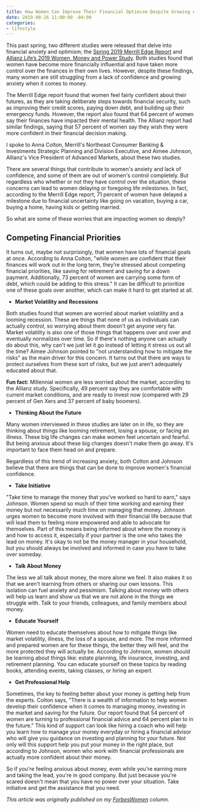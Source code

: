 ```yaml
---
title: How Women Can Improve Their Financial Optimism Despite Growing Anxieties
date: 2019-08-26 11:00:00 -04:00
categories:
- lifestyle
---
```


This past spring, two different studies were released that delve into financial anxiety and optimism; the [Spring 2019 Merrill Edge Report](https://www.merrilledge.com/report) and [Allianz Life’s 2019 Women, Money and Power Study](https://www.allianzlife.com/about/news-and-events/news-releases/Women-Report-Steady-Decline-in-Financial-Confidence). Both studies found that women have become more financially influential and have taken more control over the finances in their own lives. However, despite these findings, many women are still struggling from a lack of confidence and growing anxiety when it comes to money.

The Merrill Edge report found that women feel fairly confident about their futures, as they are taking deliberate steps towards financial security, such as improving their credit scores, paying down debt, and building up their emergency funds. However, the report also found that 64 percent of women say their finances have impacted their mental health. The Allianz report had similar findings, saying that 57 percent of women say they wish they were more confident in their financial decision making.

I spoke to Anna Colton, Merrill's Northeast Consumer Banking & Investments Strategic Planning and Division Executive, and Aimee Johnson, Allianz's Vice President of Advanced Markets, about these two studies.

There are several things that contribute to women's anxiety and lack of confidence, and some of them are out of women's control completely. But regardless who whether or not they have control over the situation, these concerns can lead to women delaying or foregoing life milestones. In fact, according to the Merrill Edge report, 71 percent of women have delayed a milestone due to financial uncertainty like going on vacation, buying a car, buying a home, having kids or getting married.

So what are some of these worries that are impacting women so deeply?

## Competing Financial Priorities

It turns out, maybe not surprisingly, that women have lots of financial goals at once. According to Anna Colton, "while women are confident that their finances will work out in the long term, they’re stressed about competing financial priorities, like saving for retirement and saving for a down payment. Additionally, 73 percent of women are carrying some form of debt, which could be adding to this stress." It can be difficult to prioritize one of these goals over another, which can make it hard to get started at all.

* **Market Volatility and Recessions**

Both studies found that women are worried about market volatility and a looming recession. These are things that none of us as individuals can actually control, so worrying about them doesn't get anyone very far. Market volatility is also one of those things that happens over and over and eventually normalizes over time. So if there's nothing anyone can actually do about this, why can't we just let it go instead of letting it stress us out all the time? Aimee Johnson pointed to "not understanding how to mitigate the risks" as the main driver for this concern. It turns out that there are ways to protect ourselves from these sort of risks, but we just aren't adequately educated about that.

**Fun fact:** Millennial women are less worried about the market, according to the Allianz study. Specifically, 49 percent say they are comfortable with current market conditions, and are ready to invest now (compared with 29 percent of Gen Xers and 37 percent of baby boomers).

* **Thinking About the Future**

Many women interviewed in these studies are later on in life, so they are thinking about things like looming retirement, losing a spouse, or facing an illness. These big life changes can make women feel uncertain and fearful. But being anxious about these big changes doesn't make them go away. It's important to face them head on and prepare.

Regardless of this trend of increasing anxiety, both Colton and Johnson believe that there are things that can be done to improve women's financial confidence.

* **Take Initiative**

"Take time to manage the money that you’ve worked so hard to earn," says Johnson. Women spend so much of their time working and earning their money but not necessarily much time on managing that money. Johnson urges women to become more involved with their financial life because that will lead them to feeling more empowered and able to advocate for themselves. Part of this means being informed about where the money is and how to access it, especially if your partner is the one who takes the lead on money. It's okay to not be the money manager in your household, but you should always be involved and informed in case you have to take over someday.

* **Talk About Money**

The less we all talk about money, the more alone we feel. It also makes it so that we aren't learning from others or sharing our own lessons. This isolation can fuel anxiety and pessimism. Talking about money with others will help us learn and show us that we are not alone in the things we struggle with. Talk to your friends, colleagues, and family members about money.

* **Educate Yourself**

Women need to educate themselves about how to mitigate things like market volatility, illness, the loss of a spouse, and more. The more informed and prepared women are for these things, the better they will feel, and the more protected they will actually be. According to Johnson, women should be learning about things like: estate planning, life insurance, investing, and retirement planning. You can educate yourself on these topics by reading books, attending events, taking classes, or hiring an expert.

* **Get Professional Help**

Sometimes, the key to feeling better about your money is getting help from the experts. Colton says, "There is a wealth of information to help women develop their confidence when it comes to managing money, investing in the market and saving for the future. Our report found that 54 percent of women are turning to professional financial advice and 64 percent plan to in the future." This kind of support can look like hiring a coach who will help you learn how to manage your money everyday or hiring a financial advisor who will give you guidance on investing and planning for your future. Not only will this support help you put your money in the right place, but according to Johnson, women who work with financial professionals are actually more confident about their money.

So if you're feeling anxious about money, even while you're earning more and taking the lead, you're in good company. But just because you're scared doesn't mean that you have no power over your situation. Take initiative and get the assistance that you need.

*This article was originally published on my [ForbesWomen](https://www.forbes.com/sites/maggiegermano/2019/07/29/how-women-can-improve-their-financial-optimism-despite-growing-anxieties/#3cff45da1cf8) column.*
